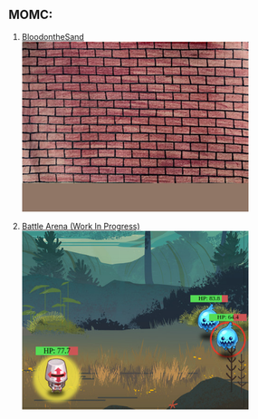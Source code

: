 MOMC:
------ 

1. [BloodontheSand][BloodontheSand]  
[<img src="images/Sand.png" width="400" alt="snake game">][BloodontheSand]

2. [Battle Arena (Work In Progress)][battle-arena]  
[<img src="images/battle-arena.png" width="400" alt="battle Arena game">][battle-arena]

[BloodontheSand]: https://ameverythingand.github.io/Blood-on-the-Sand/
[battle-arena]: battle-arena/
